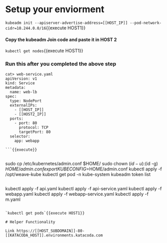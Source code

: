 # Setup your enviorment

`kubeadm init --apiserver-advertise-address=[[HOST_IP]] --pod-network-cidr=10.244.0.0/16`{{execute HOST1}}

#### Copy the kubeadm Join code and paste it in HOST 2

`kubectl get nodes`{{execute HOST1}}

### Run this after you completed the above step

```
cat> web-service.yaml 
apiVersion: v1
kind: Service
metadata:
  name: web-lb
spec:
  type: NodePort
  externalIPs:
    - [[HOST_IP]]
    - [[HOST2_IP]]
  ports:
    - port: 80
      protocol: TCP
      targetPort: 80
  selector:
    app: webapp

```{{execute}}


```
sudo cp /etc/kubernetes/admin.conf $HOME/
sudo chown $(id -u):$(id -g) $HOME/admin.conf
export KUBECONFIG=$HOME/admin.conf
kubectl apply -f /opt/weave-kube
kubectl get pod -n kube-system
kubeadm token list
```{{execute interrupt}}

```
kubectl apply -f api.yaml
kubectl apply -f api-service.yaml
kubectl apply -f webapp.yaml
kubectl apply -f webapp-service.yaml
kubectl apply -f m.yaml
```{{execute }}

`kubectl get pods`{{execute HOST1}}

# Helper Functionality

Link https://[[HOST_SUBDOMAIN]]-80-[[KATACODA_HOST]].environments.katacoda.com